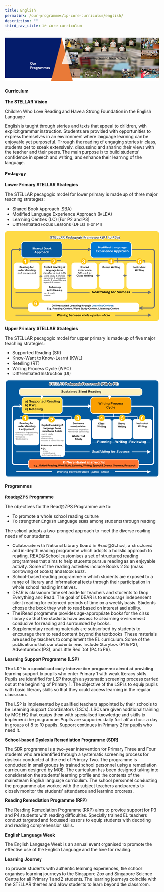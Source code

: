 ```yaml
---
title: English
permalink: /our-programmes/ip-core-curriculum/english/
description: ""
third_nav_title: IP Core Curriculum
---
```

<img src="/images/OurProgrammes1.png">
<h4><strong>Curriculum</strong></h4>
<p><strong>The STELLAR Vision</strong></p>
<p>Children Who Love Reading and Have a Strong Foundation in the English Language</p>
<p>English is taught through stories and texts that appeal to children, with explicit grammar instruction. Students are provided with opportunities to express themselves in an environment where language learning can be enjoyable yet purposeful. Through the reading of engaging stories in class, students get to speak extensively, discussing and sharing their views with the teacher and their peers. The main purpose is to build students&rsquo; confidence in speech and writing, and enhance their learning of the language.</p>
<h4><strong>Pedagogy</strong></h4>
<p><strong>Lower Primary STELLAR Strategies</strong></p>
<p>The STELLAR pedagogic model for lower primary is made up of three major teaching strategies:</p>
<ul>
<li>Shared Book Approach (SBA)</li>
<li>Modified Language Experience Approach (MLEA)</li>
<li>Learning Centres (LC) [For P2 and P3]</li>
<li>Differentiated Focus Lessons (DFLs) [For P1]</li>
</ul>
<img src="/images/English.jpeg">
<p><strong>Upper Primary STELLAR Strategies</strong></p>
<p>The STELLAR pedagogic model for upper primary is made up of five major teaching strategies:</p>
<ul>
<li>Supported Reading (SR)</li>
<li>Know-Want to Know-Learnt (KWL)</li>
<li>Retelling (RT)</li>
<li>Writing Process Cycle (WPC)</li>
<li>Differentiated Instruction (DI)</li>
</ul>
<img src="/images/Stellar%20Pedagogic%20Framework%20(P3b%20to%20P6).png">
<h4><strong>Programmes</strong></h4>
<p><strong>Read@ZPS Programme</strong></p>
<p>The objectives for the Read@ZPS Programme are to:</p>
<ul>
<li>To promote a whole school reading culture</li>
<li>To strengthen English Language skills among students through reading</li>
</ul>
<p>The school adopts a two-pronged approach to meet the diverse reading needs of our students:</p>
<ul>
<li>Collaborate with National Library Board in Read@School, a structured and in-depth reading programme which adopts a holistic approach to reading. READ@School customises a set of structured reading programmes that aims to help students pursue reading as an enjoyable activity. Some of the reading activities include Books 2 Go (mass borrowing of books) and Book Buzz.</li>
<li>School-based reading programme in which students are exposed to a range of literary and informational texts through their participation in whole school reading initiatives.</li>
<li>DEAR is classroom time set aside for teachers and students to Drop Everything and Read. The goal of DEAR is to encourage independent silent reading for extended periods of time on a weekly basis. Students choose the book they wish to read based on interest and ability.</li>
<li>The iRead programme provides age-appropriate books for the class library so that the students have access to a learning environment conducive for reading and surrounded by books.</li>
<li>Supplementary reading materials are subscribed by students to encourage them to read content beyond the textbooks. These materials are used by teachers to complement the EL curriculum. Some of the publications that our students read include Storybox (P1 &amp; P2), Adventurebox (P3), and Little Red Dot (P4 to P6).</li>
</ul>
<p><strong>Learning Support Programme (LSP)</strong></p>
<p>The LSP is a specialised early intervention programme aimed at providing learning support to pupils who enter Primary 1 with weak literacy skills. Pupils are identified for LSP through a systematic screening process carried out at the beginning of Primary 1. The objective of the LSP is to equip pupils with basic literacy skills so that they could access learning in the regular classroom.</p>
<p>The LSP is implemented by qualified teachers appointed by their schools to be Learning Support Coordinators (LSCs). LSCs are given additional training by MOE HQ that equips them with specialised knowledge and skills to implement the programme. Pupils are supported daily for half an hour a day in groups of 8 to 10 pupils. Support continues in Primary 2 for pupils who need it.</p>
<p><strong>School-based Dyslexia Remediation Programme (SDR)</strong></p>
<p>The SDR programme is a two-year intervention for Primary Three and Four students who are identified through a systematic screening process for dyslexia conducted at the end of Primary Two. The programme is conducted in small groups by trained school personnel using a remediation curriculum designed by MOE. The curriculum has been designed taking into consideration the students&rsquo; learning profile and the contents of the mainstream English language curriculum. The school personnel conducting the programme also worked with the subject teachers and parents to closely monitor the students&rsquo; attendance and learning progress.</p>
<p><strong>Reading Remediation Programme (RRP)</strong></p>
<p>The Reading Remediation Programme (RRP) aims to provide support for P3 and P4 students with reading difficulties.&nbsp;Specially trained EL teachers conduct targeted and focussed lessons to equip students with decoding and reading comprehension skills.</p>
<p><strong>English Language Week</strong></p>
<p>The English Language Week is an annual event organised to promote the effective use of the English Language and the love for reading.</p>
<p><strong>Learning Journey</strong></p>
<p>To provide students with authentic learning experiences, the school organises learning journeys to the Singapore Zoo and Singapore Science Centre for all Primary 1 and 2 students. The learning journeys coincide with the STELLAR themes and allow students to learn beyond the classroom. </p>